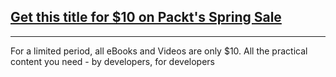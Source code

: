 ## [Get this title for $10 on Packt's Spring Sale](https://www.packt.com/B04898?utm_source=github&utm_medium=packt-github-repo&utm_campaign=spring_10_dollar_2022)
-----
For a limited period, all eBooks and Videos are only $10. All the practical content you need \- by developers, for developers

